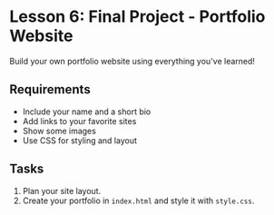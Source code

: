 # Lesson 6: Final Project - Portfolio Website

Build your own portfolio website using everything you've learned!

## Requirements
- Include your name and a short bio
- Add links to your favorite sites
- Show some images
- Use CSS for styling and layout

## Tasks
1. Plan your site layout.
2. Create your portfolio in `index.html` and style it with `style.css`.
